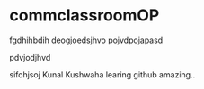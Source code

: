 # commclassroomOP

fgdhihbdih
deogjoedsjhvo
pojvdpojapasd

pdvjodjhvd

sifohjsoj
Kunal Kushwaha learing github amazing..
